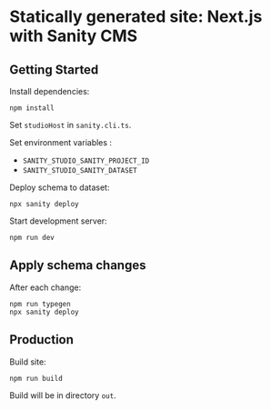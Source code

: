 # Statically generated site: Next.js with Sanity CMS

## Getting Started

Install dependencies:

```
npm install
```

Set `studioHost` in `sanity.cli.ts`.

Set environment variables :

- `SANITY_STUDIO_SANITY_PROJECT_ID`
- `SANITY_STUDIO_SANITY_DATASET`

Deploy schema to dataset:

```
npx sanity deploy
```

Start development server:

```
npm run dev
```

## Apply schema changes

After each change:

```
npm run typegen
npx sanity deploy
```

## Production

Build site:

```
npm run build
```

Build will be in directory `out`.
